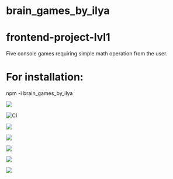 # brain_games_by_ilya
# frontend-project-lvl1
Five console games requiring simple math operation from the user. 

# For installation:
npm -i brain_games_by_ilya

<a href="https://codeclimate.com/github/ilya-redkin/frontend-project-lvl1"><img src="https://api.codeclimate.com/v1/badges/a99a88d28ad37a79dbf6/maintainability" /></a>

![CI](https://github.com/ilya-redkin/frontend-project-lvl1/workflows/CI/badge.svg)

<a href="https://asciinema.org/a/OAUTUK7csAFdOL8siqzUhiPfV" target="_blank"><img src="https://asciinema.org/a/OAUTUK7csAFdOL8siqzUhiPfV.svg" /></a>

<a href="https://asciinema.org/a/znRTFTLFl5hQaBfwFSUTOBv2n" target="_blank"><img src="https://asciinema.org/a/znRTFTLFl5hQaBfwFSUTOBv2n.svg" /></a>

<a href="https://asciinema.org/a/02RJPFikyoFIaAodx0ZDQAiJb" target="_blank"><img src="https://asciinema.org/a/02RJPFikyoFIaAodx0ZDQAiJb.svg" /></a>

<a href="https://asciinema.org/a/NnfrCLbIQYBiy96UWG4EfUSib" target="_blank"><img src="https://asciinema.org/a/NnfrCLbIQYBiy96UWG4EfUSib.svg" /></a>

<a href="https://asciinema.org/a/lr6F9JBLBTvwtZX7PUCQ5tZjn" target="_blank"><img src="https://asciinema.org/a/lr6F9JBLBTvwtZX7PUCQ5tZjn.svg" /></a>



